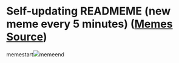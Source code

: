 # Self-updating READMEME (new meme every 5 minutes) ([Memes Source](https://bramses.notion.site/a49c1e962b7646879176ac3b327b6533?v=4d1eda54b170483cb03a40f257231764))

memestart![](https://www.notion.so/image/https%3A%2F%2Fs3-us-west-2.amazonaws.com%2Fsecure.notion-static.com%2Fdde30a92-ed7f-427a-80e6-f0c2fe257719%2F1BD4C171-4736-4883-A931-317C57939B3D.jpeg?table=block&id=ebb2ecbf-0d53-4c7e-8b88-6e0b91d6b70e&cache=v2)memeend
